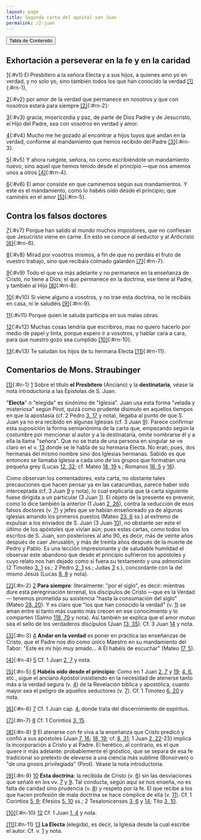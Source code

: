 ```yaml
---
layout: page
title: Segunda carta del apóstol san Juan
permalink: /2-juan
---
```


<input type="button" popovertarget="toc" value="Tabla de Contenido">

<div id="toc" markdown="1" popover>

- Tabla de contenido
{:toc}
</div>

## Exhortación a perseverar en la fe y en la caridad

[1](#v1){:#v1} El Presbítero a la señora Electa y a sus hijos, a quienes amo yo en verdad, y no solo yo, sino también todos los que han conocido la verdad [[1]](#n-1){:#rn-1},

[2](#v2){:#v2} por amor de la verdad que permanece en nosotros y que con nosotros estará para siempre [[2]](#n-2){:#rn-2}:

[3](#v3){:#v3} gracia, misericordia y paz, de parte de Dios Padre y de Jesucristo, el Hijo del Padre, sea con vosotros en verdad y amor.

[4](#v4){:#v4} Mucho me he gozado al encontrar a hijos tuyos que andan en la verdad, conforme al mandamiento que hemos recibido del Padre [[3]](#n-3){:#rn-3}.

[5](#v5){:#v5} Y ahora ruégote, señora, no como escribiéndote un mandamiento nuevo, sino aquel que hemos tenido desde el principio —que nos amemos unos a otros [[4]](#n-4){:#rn-4}.

[6](#v6){:#v6} El amor consiste en que caminemos según sus mandamientos. Y este es el mandamiento, como lo habéis oído desde el principio; que caminéis en el amor [[5]](#n-5){:#rn-5}.

## Contra los falsos doctores

[7](#v7){:#v7} Porque han salido al mundo muchos impostores, que no confiesan que Jesucristo viene en carne. En esto se conoce al seductor y al Anticristo [[6]](#n-6){:#rn-6}.

[8](#v8){:#v8} Mirad por vosotros mismos, a fin de que no perdáis el fruto de vuestro trabajo, sino que recibáis colmado galardón [[7]](#n-7){:#rn-7}.

[9](#v9){:#v9} Todo el que va más adelante y no permanece en la enseñanza de Cristo, no tiene a Dios; el que permanece en la doctrina, ese tiene al Padre, y también al Hijo [[8]](#n-8){:#rn-8}.

[10](#v10){:#v10} Si viene alguno a vosotros, y no trae esta doctrina, no le recibáis en casa, ni le saludéis [[9]](#n-9){:#rn-9}.

[11](#v11){:#v11} Porque quien le saluda participa en sus malas obras.

[12](#v12){:#v12} Muchas cosas tendría que escribiros, mas no quiero hacerlo por medio de papel y tinta, porque espero ir a vosotros, y hablar cara a cara, para que nuestro gozo sea cumplido [[10]](#n-10){:#rn-10}.

[13](#v13){:#v13} Te saludan los hijos de tu hermana Electa [[11]](#n-11){:#rn-11}.

## Comentarios de Mons. Straubinger

[[1]](#rn-1){:#n-1} [1](#v1) Sobre el título **el Presbítero** (Anciano) y la **destinataria**, véase la nota introductoria a las Epístolas de S. Juan.

"**Electa**" o "elegida" es sinónimo de "Iglesia". Juan usa esta forma "velada y misteriosa" según Pirot, quizá como prudente disimulo en aquellos tiempos en que la apostasía (cf. 2 Pedro [3, 17](2-pedro#c3-v17) y nota), llegaba al punto de que S. Juan ya no era recibido en algunas Iglesias (cf. 3 Juan [9](3-juan#v9)). Parece confirmar esta suposición la forma semianónima de la carta que, empezando según la costumbre por mencionar al autor y a la destinataria, omite nombrarse él y a ella la llama "señora". Que no se trata de una persona en singular se ve claro en el v. [13](#v13) donde se le habla de su hermana Electa. No eran, pues, dos hermanas del mismo nombre sino dos Iglesias hermanas. Sabido es que entonces se llamaba Iglesia a cada uno de los grupos que formaban una pequeña grey (Lucas [12, 32](lucas#c12-v32); cf. Mateo [18, 19](mateo#c18-v19) s.; Romanos [16, 5](romanos#c16-v5) y [16](romanos#c16-v16)).

Como observan los comentadores, esta carta, no obstante tales precauciones que hacen pensar ya en las catacumbas, parece haber sido interceptada (cf. 3 Juan [9](3-juan#v9) y nota), lo cual explicaría que la carta siguiente fuese dirigida a un particular (3 Juan [1](3-juan#v1)). El objeto de la presente es prevenir, como lo dice también la anterior (1 Juan [2, 26](1-juan#c2-v26)), contra la seducción de esos falsos doctores (v. [7](#v7)) y jefes que se habían enseñoreado ya de algunas iglesias amando los primeros puestos (Mateo [23, 6](mateo#c23-v6) ss.) al extremo de expulsar a los enviados de S. Juan (3 Juan [10](3-juan#v10)), no obstante ser este el último de los apóstoles que vivían aún; pues estas cartas, como todos los escritos de S. Juan, son posteriores al año 90, es decir, más de veinte años después de caer Jerusalén, y más de treinta años después de la muerte de Pedro y Pablo. Es una lección impresionante y de saludable humildad el observar este abandono que desde el principio sufrieron los apóstoles y cuyo relato nos han dejado como si fuera su testamento y una admonición (2 Timoteo [3, 1](2-timoteo#c3-v1) ss.; 2 Pedro [2, 1](2-pedro#c2-v1) ss.; Judas [3](judas#v3) s.), concordante con la del mismo Jesús (Lucas [8, 8](lucas#c8-v8) y nota).

[[2]](#rn-2){:#n-2} [2](#v2) **Para siempre**: literalmente: "por el siglo", es decir: mientras dure esta peregrinación terrenal, los discípulos de Cristo —que es la Verdad— tenemos prometida su asistencia "hasta la consumación del siglo" (Mateo [28, 20](mateo#c28-v20)). Y es claro que "los que han conocido la verdad" (v. [1](#v1)) se aman entre sí tanto más cuanto más crecen en ese conocimiento y lo comparten (Salmo [118, 79](salmos#c118-v79) y nota). Así también se explica que el amor mutuo sea el sello de los verdaderos discípulos (Juan [13, 35](juan#c13-v35)). Cf. 3 Juan [14](3-juan#v14) y nota.

[[3]](#rn-3){:#n-3} [4](#v4) **Andar en la verdad** es poner en práctica las enseñanzas de Cristo, que el Padre nos dio como único Maestro en su mandamiento del Tabor: "Este es mi hijo muy amado... A Él habéis de escuchar" (Mateo [17, 5](mateo#c17-v5)).

[[4]](#rn-4){:#n-4} [5](#v5) Cf. 1 Juan [2, 7](1-juan#c2-v7) y nota.

[[5]](#rn-5){:#n-5} [6](#v6) **Habéis oído desde el principio**: Como en 1 Juan [2, 7](1-juan#c2-v7) y [19](1-juan#c2-v19); [4, 6](1-juan#c4-v6), etc., sigue el anciano Apóstol insistiendo en la necesidad de atenerse tanto más a la verdad segura (v. [4](#v4)) de la Revelación bíblica y apostólica, cuanto mayor sea el peligro de aquellos seductores (v. [7](#v7)). Cf. 1 Timoteo [6, 20](1-timoteo#c6-v20) y nota.

[[6]](#rn-6){:#n-6} [7](#v7) Cf. 1 Juan cap. [4](1-juan#c4), donde trata del discernimiento de espíritus.

[[7]](#rn-7){:#n-7} [8](#v8) Cf. 1 Corintios [3, 15](1-corintios#c3-v15).

[[8]](#rn-8){:#n-8} [9](#v9) El atenerse con fe viva a la enseñanza que Cristo predicó y confió a sus apóstoles (Juan [7, 16](juan#c7-v16); [18, 19](juan#c18-v19); cf. [8, 31](juan#c8-v31); 1 Juan [2, 22](1-juan#c2-v22)-23) implica la incorporación a Cristo y al Padre. El herético, al contrario, es el que quiere ir más adelante: probablemente el gnóstico, que se separa de esa fe tradicional so pretexto de elevarse a una ciencia más sublime (Bonsirven) o "de una gnosis privilegiada" (Pirot). Véase la nota introductoria.

[[9]](#rn-9){:#n-9} [10](#v10) **Esta doctrina**: la recibida de Cristo (v. [6](#v6)) sin las desviaciones que señaló en los vv. [7](#v7) y [9](#v9). Tal conducta, según aquí se nos enseña, no es falta de caridad sino prudencia (v. [8](#v8)) y respeto por la fe. El que recibe a los que hacen profesión de mala doctrina se hace cómplice de ella (v. [11](#v11)). Cf. 1 Corintios [5, 9](1-corintios#c5-v9); Efesios [5, 10](efesios#c5-v10) ss.; 2 Tesalonicenses [3, 6](2-tesalonicenses#c3-v6) y [14](2-tesalonicenses#c3-v14); Tito [3, 10](tito#c3-v10).

[[10]](#rn-10){:#n-10} [12](#v12) Cf. 1 Juan [1, 4](1-juan#c1-v4) y nota.

[[11]](#rn-11){:#n-11} [13](#v13) **La Electa** (elegida), es decir, la Iglesia desde la cual escribe el autor. Cf. v. [1](#v1) y nota.

<!-- Total de referencias: 11 -->
<!-- Rango original de referencias: 12778 - 12788 -->

<!-- Total de notas: 11 -->
<!-- Rango original de notas: [12778] - [12788] -->

